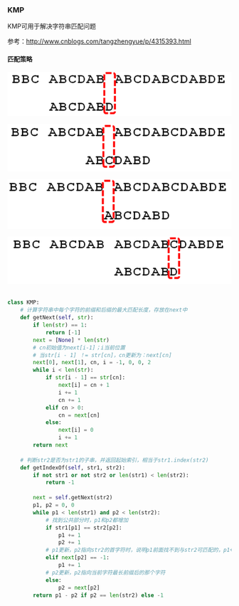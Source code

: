 ### KMP

KMP可用于解决字符串匹配问题

参考：http://www.cnblogs.com/tangzhengyue/p/4315393.html

#### 匹配策略

![](https://github.com/1273545169/course_note/blob/master/%E5%9B%BE%E7%89%87/kmp1.PNG)

![](https://github.com/1273545169/course_note/blob/master/%E5%9B%BE%E7%89%87/kmp2.PNG)

![](https://github.com/1273545169/course_note/blob/master/%E5%9B%BE%E7%89%87/kmp3.PNG)

![](https://github.com/1273545169/course_note/blob/master/%E5%9B%BE%E7%89%87/kmp4.PNG)



```python

class KMP:
    # 计算字符串中每个字符的前缀和后缀的最大匹配长度，存放在next中
    def getNext(self, str):
        if len(str) == 1:
            return [-1]
        next = [None] * len(str)
        # cn初始值为next[i-1]；i当前位置
        # 当str[i - 1] ！= str[cn]，cn更新为：next[cn]
        next[0], next[1], cn, i = -1, 0, 0, 2
        while i < len(str):
            if str[i - 1] == str[cn]:
                next[i] = cn + 1
                i += 1
                cn += 1
            elif cn > 0:
                cn = next[cn]
            else:
                next[i] = 0
                i += 1
        return next

    # 判断str2是否为str1的子串，并返回起始索引，相当于str1.index(str2)
    def getIndexOf(self, str1, str2):
        if not str1 or not str2 or len(str1) < len(str2):
            return -1

        next = self.getNext(str2)
        p1, p2 = 0, 0
        while p1 < len(str1) and p2 < len(str2):
            # 找到公共部分时，p1和p2都增加
            if str1[p1] == str2[p2]:
                p1 += 1
                p2 += 1
            # p1更新，p2指向str2的首字符时，说明p1前面找不到与str2可匹配的，p1+1
            elif next[p2] == -1:
                p1 += 1
            # p2更新，p2指向当前字符最长前缀后的那个字符
            else:
                p2 = next[p2]
        return p1 - p2 if p2 == len(str2) else -1


```
